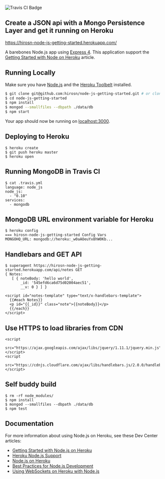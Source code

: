<img src="https://travis-ci.org/HIROSN/node-js-getting-started.svg" alt="Travis CI Badge"></img>

## Create a JSON api with a Mongo Persistence Layer and get it running on Heroku
https://hirosn-node-js-getting-started.herokuapp.com/

A barebones Node.js app using [Express 4](http://expressjs.com/).
This application support the [Getting Started with Node on Heroku](https://devcenter.heroku.com/articles/getting-started-with-nodejs) article.

## Running Locally

Make sure you have [Node.js](http://nodejs.org/) and the [Heroku Toolbelt](https://toolbelt.heroku.com/) installed.

```sh
$ git clone git@github.com:hirosn/node-js-getting-started.git # or clone your own fork
$ cd node-js-getting-started
$ npm install
$ mongod --smallfiles --dbpath ./data/db
$ npm start
```

Your app should now be running on [localhost:3000](http://localhost:3000/).

## Deploying to Heroku

```
$ heroku create
$ git push heroku master
$ heroku open
```

## Running MongoDB in Travis CI

```
$ cat .travis.yml
language: node_js
node_js:
  - "0.10"
services:
  - mongodb
```

## MongoDB URL environment variable for Heroku

```
$ heroku config
=== hirosn-node-js-getting-started Config Vars
MONGOHQ_URL: mongodb://heroku:_w0aAOeuYx8hW0Kb...
```

## Handlebars and GET API

```
$ superagent https://hirosn-node-js-getting-started.herokuapp.com/api/notes GET
{ Notes:
   [ { noteBody: 'hello world',
       _id: '545efd6ca6d75d02004aec51',
       __v: 0 } ] }
```

```
<script id="notes-template" type="text/x-handlebars-template">
  {{#each Notes}}
  <p id="{{_id}}" class="note">{{noteBody}}</p>
  {{/each}}
</script>
```

## Use HTTPS to load libraries from CDN

```
<script
  src="https://ajax.googleapis.com/ajax/libs/jquery/1.11.1/jquery.min.js">
</script>
<script
  src="https://cdnjs.cloudflare.com/ajax/libs/handlebars.js/2.0.0/handlebars.min.js">
</script>
```

## Self buddy build

```
$ rm -rf node_modules/
$ npm install
$ mongod --smallfiles --dbpath ./data/db
$ npm test
```

## Documentation

For more information about using Node.js on Heroku, see these Dev Center articles:

- [Getting Started with Node.js on Heroku](https://devcenter.heroku.com/articles/getting-started-with-nodejs)
- [Heroku Node.js Support](https://devcenter.heroku.com/articles/nodejs-support)
- [Node.js on Heroku](https://devcenter.heroku.com/categories/nodejs)
- [Best Practices for Node.js Development](https://devcenter.heroku.com/articles/node-best-practices)
- [Using WebSockets on Heroku with Node.js](https://devcenter.heroku.com/articles/node-websockets)
